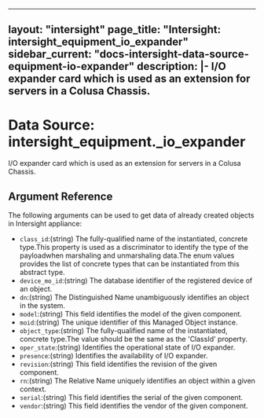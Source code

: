 
---
layout: "intersight"
page_title: "Intersight: intersight_equipment_io_expander"
sidebar_current: "docs-intersight-data-source-equipment-io-expander"
description: |-
I/O expander card which is used as an extension for servers in a Colusa Chassis.
---

# Data Source: intersight_equipment._io_expander
I/O expander card which is used as an extension for servers in a Colusa Chassis.
## Argument Reference
The following arguments can be used to get data of already created objects in Intersight appliance:
* `class_id`:(string) The fully-qualified name of the instantiated, concrete type.This property is used as a discriminator to identify the type of the payloadwhen marshaling and unmarshaling data.The enum values provides the list of concrete types that can be instantiated from this abstract type. 
* `device_mo_id`:(string) The database identifier of the registered device of an object. 
* `dn`:(string) The Distinguished Name unambiguously identifies an object in the system. 
* `model`:(string) This field identifies the model of the given component. 
* `moid`:(string) The unique identifier of this Managed Object instance. 
* `object_type`:(string) The fully-qualified name of the instantiated, concrete type.The value should be the same as the 'ClassId' property. 
* `oper_state`:(string) Identifies the operational state of I/O expander. 
* `presence`:(string) Identifies the availability of I/O expander. 
* `revision`:(string) This field identifies the revision of the given component. 
* `rn`:(string) The Relative Name uniquely identifies an object within a given context. 
* `serial`:(string) This field identifies the serial of the given component. 
* `vendor`:(string) This field identifies the vendor of the given component. 
